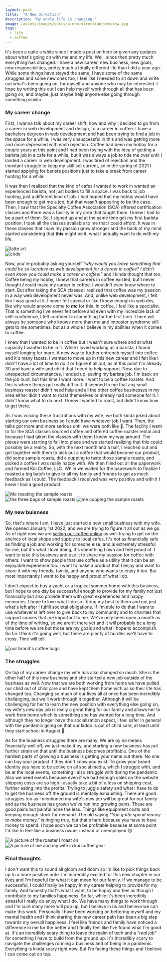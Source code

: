 ```yaml
---
layout: post
title:  "A New Direction"
description: "My whole life is changing."
image: /assets/images/posts/a-new-direction/preview.jpg
tags:
  - life
  - coffee
---
```


<span class="first-letter">I</span>t's been a quite a while since I made a post on here or given any updates about what's going on with me and my life. Well, since then pretty much everything has changed. I have a new career, new business, new goals, new responsibilities, pretty much a totally different life than I did a year ago. While some things have stayed the same, I have some of the same struggles and some new ones too, I feel like I needed to sit down and write out what's been going on, for myself and anyone who may be interested. I hope by writing this out I can help myself work through all that has been going on, and maybe, just maybe help anyone else going through something similar.

### My career change
First, I wanna talk about my career shift, how and why I decided to go from a career in web development and design, to a career in coffee. I have a bachelors degreen in web development and had been trying to find a job in the space for a while. I was very unsuccessful in this and was getting more and more depressed with each rejection. Coffee had been my hobby for a couple years at this point and I had been toying with the idea of getting a barista job in a cafe for a while, but it was always a job to tide me over until I landed a career in web development. I was tired of rejection and the constant struggle to keep my skill set current, so in the spring of 2021 I started applying for barista positions just to take a break from career hunting for a while.

It was then I realized that the kind of cafes I wanted to work in wanted an experienced barista, not just bodies to fill a space. I was back to job hunting, just a different kind of job. I had hoped that my hobby would have been enough to get me a job, but that wasn't appearing to be the case. Then, I saw that the Specialty Coffee Association (SCA) offered certification classes and there was a facility in my area that taught them. I knew I had to be a part of them. So, I signed up and at the same time got my first barista position. I took all the classes available to me that I could afford. It was in these classes that I saw my passion grow stronger and the back of my mind started considering that <strong>this</strong> might be it, what I actually want to do with my life.

<section class="grid halves stack-sm center">
  <div class="grid center">
    <img src="/assets/images/posts/a-new-direction/latteart.jpg" alt="latte art">
  </div>
  <div class="grid center">
    <img src="/assets/images/posts/a-new-direction/code.jpg" alt="code">
  </div>
</section>

Now, you're probably asking yourself <em>"why would you leave something that could be so lucrative as web development for a career in coffee? I didn't even know you could make a career in coffee!"</em> and I kinda thought that too. Coffee being my hobby, I knew that careers in coffee existed, but I never thought <strong><em>I</em></strong> could make my career in coffee. I wouldn't even know where to start. But after taking the SCA classes I realized that coffee was my passion in a way web development never was. And, unlike web development, I felt like I was good at it. I never felt special or like I knew enough in web dev, like why would anyone come to <strong><em>me</em></strong> for this. In coffee, I feel like a specialist. That is something I've never felt before and even with my incredible lack of self-confidence, I felt confident in something for the first time. There will always be someone who knows more than me and impostor syndrome still gets to me sometimes, but as a whole I believe in my abilities when it comes to coffee.

I knew that I wanted to be in coffee but I wasn't sure where and at what capacity I wanted to be in it. While I loved working as a barista, I found myself longing for more. A new way to further entrench myself into coffee and it's many facets. I wanted to move up in this new career and I felt like I didn't have a lot of time to do it or figure it all out, as at this point I'm already 30 and have a wife and child that I need to help support. Now, due to unexpected circumstances, I ended up leaving my barista job. I'm back on the job hunt, but this time I want more. I want to be a coffee roaster. And this is where things got really difficult. It seemed to me that any small business roaster didn't need help and all the other coffee businesses in my area either didn't want to roast themselves or already had someone for it. I didn't know what to do next. I knew I wanted to roast, but didn't know how to get there.

As I was voicing these frustrations with my wife, we both kinda joked about starting our own business so I could have whatever job I want. Then, the talks got more and more serious until we were both like 👀. The facility I went to for the SCA classes sourced coffee and offered coffee roaster rental and because I had taken the classes with them I knew my way around. The pieces were starting to fall into place and we started realizing that this could possibly be a reality. So, with the next month and a half, I reached out and got together with them to pick out a coffee that would become our product, did some sample roasts, did a cupping to taste those sample roasts, and picked a coffee I was really happy with. We then filled out all the paperwork and formed Koi Coffee, LLC. While we waited for the paperwork to finalize I roasted a big batch to give to all my family and friends to get as much feedback as I could. The feedback I received was very positive and with it I knew I had a good product.

<div class="grid halves stack-sm center">
  <div class="grid center">
    <img src="/assets/images/posts/a-new-direction/roasting.jpg" alt="Me roasting the sample roasts">
  </div>
  <div class="grid center">
    <img src="/assets/images/posts/a-new-direction/test_roast.jpg" alt="the three bags of sample roasts">
    <img src="/assets/images/posts/a-new-direction/cupping.jpg" alt="me cupping the sample roasts">
  </div>
</div>

### My new buisness
So, that's where I am. I have just started a new small business with my wife. We opened January 1st 2022, and we are trying to figure it all out as we go. As of right now we are <a href="https://koicoffee.co/" class="brown">selling our coffee online</a> as well trying to get on the shelves of local shops and supply to local cafes. It's not as financially safe as finding a job and working for someone else, and is extremely stressful for me, but it's what I love doing, it's something I own and feel proud of. I want to take this business and use it to share my passion for coffee with others. I want to show people that use coffee as a utility that it can be an enjoyable experience too. I want to make a product that I enjoy and want to share it with my friends, family, and anyone who wants to enjoy it too. But most importantly I want to be happy and proud of what I do.

I don't expect to buy a yacht or a tropical summer home with this business, but I hope to one day be successful enough to provide for my family not just financially but also provide them with great experiences and happy memories. I hope to love what I do so I bring my best to them and not just what's left after I fulfill societal obligations. If I'm able to do that I want to use whatever is left over to give back to my community and to charities that support causes that are important to me. We've only been open a month as of the time of writing, so we aren't there yet and it will probably be a long time before we are but those are my goals and what I hope to accomplish. So far I think it's going well, but there are plenty of hurdles we'll have to cross. Time will tell.

<section class="grid">
  <div class="center">
    <img src="/assets/images/posts/a-new-direction/bags.jpg" alt="our brand's coffee bags">
  </div>
</section>

### The struggles
On top of my career change my wife has also changed so much. She is the other half of this new business and she started a new job outside of the business as well. Now that we are both working from home we have pulled our child out of child care and have kept them home with us so their life has changed too. Changing so much of our lives all at once has been incredibly challenging, but we'll work through it together. Although it will be challenging for her to learn the new position with everything else going on, my wife's new day job is really a great thing for our family and allows her to work from home which is something she has wanted for a long time. And although they no longer have the socialization aspect, I feel safer in general with the pandemic going on that our kiddo is out of child care, at least until they start school in August 😬.

As for the business struggles there are many. We are by no means financially well off, we just make it by, and starting a new business has put further strain on that until the business becomes profitable. One of the hardest parts of growing a business is getting your name out there. No one can buy your product if they don't know you exist. To grow your brand identity you have to be active on all social media, which I struggle with, and be at the local events, something I also struggle with during the pandemic. Also we need events because even if we had enough sales on the website shipping costs are so high I usually take a bit of a loss on shipping cost, further eating into the profits. Trying to juggle safety and what I have to do to get the business off the ground is mentally exhausting. There are good struggles too as I mentioned my wife's new job will be great for our family and as the business has grown we've run into growing pains. These are good pains but painful none the less. Things like equipment costs and keeping enough stock for demand. The old saying <em>"You gotta spend money to make money."</em> is ringing true, but that's hard because you have to have money to spend. I hope soon we can be profitable because at some point I'd like to feel like a business owner instead of unemployed 😞️.

<section class="grid halves stack-sm center">
  <div class="grid center">
    <img src="/assets/images/posts/a-new-direction/roaster.jpg" alt="A picture of the roaster I roast on">
  </div>
  <div class="grid center">
    <img src="/assets/images/posts/a-new-direction/us.jpg" alt="A picture of me and my wife in koi coffee gear">
  </div>
</section>

### Final thoughts
I don't want this to sound all gloom and doom so I'd like to pick things back up to a more positive note. I'm incredibly excited for this new chapter in our lives and I'm hopeful for what it can mean for our family. If we manage to be successful, I could finally be happy in my career helping to provide for my family. And honestly that's what I want, to be happy and feel as though I contribute to my families happiness. So far, while it's been incredibly stressful I really do enjoy what I do. We have many things to work through and I'm sure many more will pop up, but I believe in us and believe we can make this work. Personally I have been working on bettering myself and my mental health and I think starting this new career path has been a big step towards my overall happiness. I feel like friends and family have noticed a difference in me for the better and I finally feel like I've found what I'm good at. It's an incredibly scary thing to leave the realm of tech and a <em>"real job"</em> for something I have to build from the ground up. It's incredibly scary to navigate the challenges running a business and of being in a pandemic. Everything is kinda scary right now. But I'm facing these things and I believe I can come out on top.
